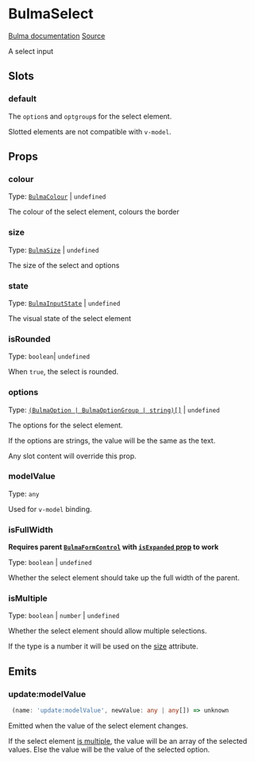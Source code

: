 # BulmaSelect

[Bulma documentation](https://bulma.io/documentation/form/select/)
[Source](https://github.com/csc530/vuebulma/blob/main/src/components/form/BulmaSelect.vue)

A select input

## Slots

### default

The `option`s and `optgroup`s for the select element.

Slotted elements are not compatible with `v-model`.

## Props

### colour

Type: [`BulmaColour`](../types/common_types.md#bulmacolour) | `undefined`

The colour of the select element, colours the border

### size

Type: [`BulmaSize`](../types/common_types.md#bulmasize) | `undefined`

The size of the select and options

### state

Type: [`BulmaInputState`](../types/BulmaState.md#bulmaInputState) | `undefined`

The visual state of the select element

### isRounded

Type: `boolean`| `undefined`

When `true`, the select is rounded.


### options

Type: [`(BulmaOption | BulmaOptionGroup | string)[]`](../types/BulmaOption.md#bulmaoption) | `undefined`

The options for the select element.

If the options are strings, the value will be the same as the text.

Any slot content will override this prop.

### modelValue

Type: `any`

Used for `v-model` binding.

### isFullWidth

**Requires parent [`BulmaFormControl`](BulmaFormInputs.md#bulmaformcontrol)
with [`isExpanded` prop](BulmaFormInputs.md#isexpanded) to work**

Type: `boolean` | `undefined`

Whether the select element should take up the full width of the parent.

### isMultiple

Type: `boolean` | `number` | `undefined`

Whether the select element should allow multiple selections.

If the type is a number it will be used on
the [size](https://developer.mozilla.org/en-US/docs/Web/HTML/Element/select#attr-size) attribute.

## Emits

### update:modelValue

```ts
 (name: 'update:modelValue', newValue: any | any[]) => unknown
```

Emitted when the value of the select element changes.

If the select element [is multiple](#ismultiple), the value will be an array of the selected values.
Else the value will be the value of the selected option.
	
